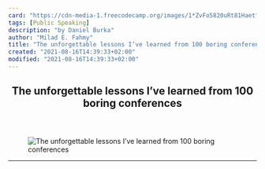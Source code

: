 ```yaml
---
card: "https://cdn-media-1.freecodecamp.org/images/1*ZvFo5820uRt81HaetfIFEg.jpeg"
tags: [Public Speaking]
description: "by Daniel Burka"
author: "Milad E. Fahmy"
title: "The unforgettable lessons I’ve learned from 100 boring conferences"
created: "2021-08-16T14:39:33+02:00"
modified: "2021-08-16T14:39:33+02:00"
---
```

<div class="site-wrapper">
<main id="site-main" class="site-main outer">
<div class="inner">
<article class="post-full post tag-public-speaking tag-design tag-lessons-learned tag-life-lessons tag-technology ">
<header class="post-full-header">
<h1 class="post-full-title">The unforgettable lessons I’ve learned from 100 boring conferences</h1>
</header>
<figure class="post-full-image">
<picture>
<source media="(max-width: 700px)" sizes="1px" srcset="data:image/gif;base64,R0lGODlhAQABAIAAAAAAAP///yH5BAEAAAAALAAAAAABAAEAAAIBRAA7 1w">
<source media="(min-width: 701px)" sizes="(max-width: 800px) 400px,
(max-width: 1170px) 700px,
1400px" srcset="https://cdn-media-1.freecodecamp.org/images/1*ZvFo5820uRt81HaetfIFEg.jpeg 300w,
https://cdn-media-1.freecodecamp.org/images/1*ZvFo5820uRt81HaetfIFEg.jpeg 600w,
https://cdn-media-1.freecodecamp.org/images/1*ZvFo5820uRt81HaetfIFEg.jpeg 1000w,
https://cdn-media-1.freecodecamp.org/images/1*ZvFo5820uRt81HaetfIFEg.jpeg 2000w">
<img onerror="this.style.display='none'" src="https://cdn-media-1.freecodecamp.org/images/1*ZvFo5820uRt81HaetfIFEg.jpeg" alt="The unforgettable lessons I’ve learned from 100 boring conferences">
</picture>
</figure>
<section class="post-full-content">
<div class="post-content medium-migrated-article">
</div>
<hr>
</section>
</article>
</div>
</main>
</div>
<!-- Google Tag Manager (noscript) -->
<!-- End Google Tag Manager (noscript) -->
